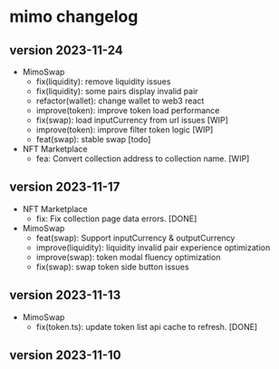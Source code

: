 # mimo changelog

## version 2023-11-24
- MimoSwap
    - fix(liquidity): remove liquidity issues
    - fix(liquidity): some pairs display invalid pair
    - refactor(wallet): change wallet to web3 react
    - improve(token): improve token load performance
    - fix(swap): load inputCurrency from url issues [WIP]
    - improve(token): improve filter token logic [WIP]
    - feat(swap): stable swap [todo]
- NFT Marketplace
    - fea: Convert collection address to collection name. [WIP]

## version 2023-11-17
- NFT Marketplace
    - fix: Fix collection page data errors. [DONE]
- MimoSwap
    - feat(swap): Support inputCurrency & outputCurrency
    - improve(liquidity): liquidity invalid pair experience optimization
    - improve(swap): token modal fluency optimization
    - fix(swap): swap token side button issues
## version 2023-11-13
- MimoSwap 
    - fix(token.ts): update token list api cache to refresh. [DONE]
## version 2023-11-10
